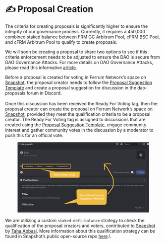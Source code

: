 # ✍ Proposal Creation

The criteria for creating proposals is significantly higher to ensure the integrity of our governance process. Currently, it requires a 450,000 combined staked balance between FRM GC Arbitrum Pool, cFRM BSC Pool, and cFRM Arbitrum Pool to qualify to create proposals.

We will soon be creating a proposal to share two options to see if this criteria enforcement needs to be adjusted to ensure the DAO is secure from DAO Governance Attacks. For more details on DAO Governance Attacks, please read this informative [article](https://a16zcrypto.com/content/article/dao-governance-attacks-and-how-to-avoid-them/).

Before a proposal is created for voting in Ferrum Network’s space on [Snapshot](https://snapshot.org/#/ferrum-network.eth), the proposal creator needs to follow the [Proposal Suggestion Template](https://docs.google.com/document/d/1KWyIue0j64Zcoyo-chDzRvykDZq9-cCEDDpX5ewUllw/edit?usp=sharing) and create a proposal suggestion for discussion in the dao-proposals forum in Discord.\
\
Once this discussion has been received the Ready For Voting tag, then the proposal creator can create the proposal on Ferrum Network’s space on [Snapshot](https://snapshot.org/#/ferrum-network.eth), provided they meet the qualification criteria to be a proposal creator. The Ready For Voting tag is assigned to discussions that are created using the [Proposal Suggestion Template](https://docs.google.com/document/d/1KWyIue0j64Zcoyo-chDzRvykDZq9-cCEDDpX5ewUllw/edit?usp=sharing), engage community interest and gather community votes in the discussion by a moderator to push this for an official vote.

<figure><img src="../../../.gitbook/assets/Screen Shot 2023-05-17 at 10.41.21 AM.png" alt=""><figcaption></figcaption></figure>

We are utilizing a custom `staked-defi-balance` strategy to check the qualification of the proposal creators and voters, contributed to [Snapshot](https://snapshot.org/#/) by [Taha Abbasi](https://github.com/taha-abbasi). More information about this qualification strategy can be found in Snapshot’s public open-source repo [here](https://github.com/snapshot-labs/snapshot-strategies/tree/master/src/strategies/staked-defi-balance).\
